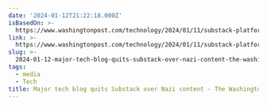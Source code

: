 ```yaml
---
date: '2024-01-12T21:22:18.000Z'
isBasedOn: >-
  https://www.washingtonpost.com/technology/2024/01/11/substack-platformer-nazis/
link: >-
  https://www.washingtonpost.com/technology/2024/01/11/substack-platformer-nazis/
slug: >-
  2024-01-12-major-tech-blog-quits-substack-over-nazi-content-the-washington-post
tags:
  - media
  - Tech
title: Major tech blog quits Substack over Nazi content - The Washington Post
---
```


